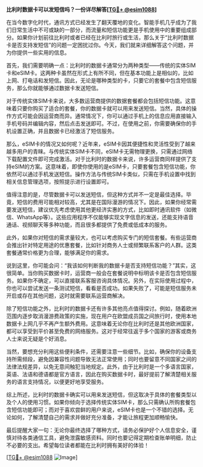 **比利时数据卡可以发短信吗？一份详尽解答[[TG💪+ @esim1088](https://t.me/s/esim1088)]**

在当今数字化时代，通讯方式已经发生了翻天覆地的变化。智能手机几乎成为了我们日常生活中不可或缺的一部分，而流量和短信功能更是手机使用中的重要组成部分。如果你计划前往比利时或者已经在比利时旅行或生活，那么关于“比利时数据卡是否支持发短信”的问题一定困扰过你。今天，我们就来详细解答这个问题，并为你提供一些实用的信息。

首先，我们需要明确一点：比利时的数据卡通常分为两种类型——传统的实体SIM卡和eSIM卡。这两种卡虽然在形式上有所不同，但在基本功能上是相似的，比如上网、打电话和发短信。因此，无论是哪种类型的卡，只要它的套餐中包含短信服务，那么你就能够通过数据卡发送短信。

对于传统实体SIM卡来说，大多数运营商提供的数据套餐都会包括短信功能。这意味着只要你购买了适合的套餐，你的数据卡就可以用来发送短信。当然，具体的操作方式可能会因运营商而异。通常情况下，你可以通过手机上的信息应用直接输入手机号码并编辑内容，然后点击发送即可。不过，在使用之前，你需要确保你的手机设置正确，并且数据卡已经激活了短信服务。

那么，eSIM卡的情况又如何呢？近年来，eSIM卡因其便捷性和灵活性受到了越来越多用户的青睐。与传统实体SIM卡不同，eSIM卡无需物理更换，只需通过网络下载配置文件即可完成激活。对于比利时的数据卡来说，许多运营商同样提供了支持eSIM的方案。这意味着，即使你使用的是eSIM卡，只要套餐包含短信功能，你依然可以通过手机发送短信。操作方法与传统SIM卡类似，只需在手机设置中找到相关信息管理选项，按照提示进行设置即可。

值得注意的是，尽管数据卡可以发送短信，但这种方式并不一定是最佳选择。毕竟，短信的费用可能相对较高，尤其是在国际漫游的情况下。因此，如果你经常需要发送短信，建议优先考虑使用其他更经济实惠的方式，比如即时通讯软件（如微信、WhatsApp等）。这些应用程序不仅能够实现文字信息的发送，还能支持语音通话、视频聊天等多种功能，而且很多都提供了免费或低成本的服务。

此外，如果你对短信的需求量较大，也可以考虑购买专门的短信套餐。有些运营商会推出针对特定用途的优惠套餐，比如针对商务人士或频繁联系客户的人群。这类套餐通常价格更为合理，能够满足你的需求。

说到这里，你可能会问：“我该如何判断我的数据卡是否支持短信功能？”其实，这很简单。当你购买数据卡时，运营商一般会在套餐说明中标明该卡是否包含短信服务。如果你不确定，可以直接联系客服咨询具体情况。另外，在实际使用过程中，你也可以尝试发送一条测试短信，看看是否成功。如果失败了，可能是短信服务未开启或存在其他问题，这时就需要联系运营商解决。

除了短信功能之外，比利时的数据卡还有许多其他亮点值得探讨。例如，随着欧洲范围内逐步取消漫游费政策的实施，现在用户在欧盟成员国之间旅行时，使用本地数据卡上网几乎不再产生额外费用。这意味着无论你在比利时还是其他欧洲国家，都可以享受到平价甚至免费的网络服务。这对于经常往返于多个国家的游客或商务人士来说无疑是个好消息。

当然，要想充分利用这些便利条件，还需要注意一些细节。比如，确保你的设备支持所需频段，避免因兼容性问题导致无法正常使用；同时也要留意不同国家之间的法律法规差异，以免无意间触犯当地规定。此外，由于比利时是一个多语言国家，英语、法语和德语都是官方语言，因此在购买数据卡时，最好提前了解清楚相关服务的语言支持情况，以便更好地享受服务。

综上所述，比利时的数据卡确实可以用来发送短信，但这取决于具体的套餐类型以及个人的使用习惯。如果你倾向于选择传统实体SIM卡，那么只需确认所购套餐包含短信功能即可；而对于喜欢尝鲜的用户来说，eSIM卡也是一个不错的选择。无论如何，了解清楚自己的需求并做好充分准备，才能让旅程更加顺畅愉快。

最后提醒大家一句：无论你最终选择了哪种方式，请务必保护好个人信息安全，谨慎对待各类通信工具，避免泄露敏感资料。同时也要记得定期检查账单明细，防止不必要的支出。希望每位读者都能在比利时拥有美好的体验！

[[TG💪+ @esim1088](https://t.me/s/esim1088) ![Image](https://i.postimg.cc/4NQfJmqS/Snipaste-2025-05-13-00-14-12.png)]